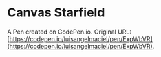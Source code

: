 # Canvas Starfield

A Pen created on CodePen.io. Original URL: [https://codepen.io/luisangelmaciel/pen/ExpWbVR](https://codepen.io/luisangelmaciel/pen/ExpWbVR).

